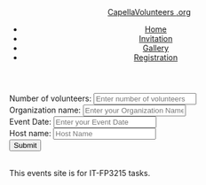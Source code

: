 <!DOCTYPE html>
<html lang="en-US">

<head>
  <title>Invitation Page</title>
  <link rel="stylesheet" type="text/css" href="css/main.css" />
  <script type="text/javascript">

    // Global data
    var invitations = [];
    var numberOfVolunteers = null;
    var organizationName = null;
    var eventDate = null;
    var hostName = null;
    function processForm() {
      // Read number of volunteers, event date, organization name, and host name
      numberOfVolunteers = parseInt(document.getElementsByName("numberOfVolunteers")[0].value);
      organizationName = document.getElementsByName("organizationName")[0].value;
      eventDate = document.getElementsByName("eventDate")[0].value;
      hostName = document.getElementsByName("hostName")[0].value;
      createForm();
      return false;
    }
    // Based upon number of volunteers, loop to ask recipient name
    function createForm() {
      let htmlForm = `<form onsubmit="return readData()">`;
      for (let i = 0; i < numberOfVolunteers; i++) {
        htmlForm += `<label for="recipientName${i}">Recipient ${i + 1} name:</label>
                   <input type="text" name="recipientName${i}" placeholder="Enter your Recipient ${i + 1} Name" /><br/>`;
      }
      htmlForm += `<input type="submit" value="Submit"><br/><br/></form>`;
      document.getElementById("pageForm").innerHTML = htmlForm;
    }
    function readData() {
      // Reset invitation array
      invitations = [];
      // read input data
      for (let i = 0; i < numberOfVolunteers; i++) {
        const recipientName = document.getElementsByName(`recipientName${i}`)[0].value;
        // validating the input data (trim is user truncate the whitespaces)
        if (recipientName.trim() == "") {
          alert(`Please fill the data for recipient ${i + 1}.`);
          return false;
        }
        // Add to invitations array
        invitations.push({ recipientName, eventDate, organizationName, hostName });
      }
      displayInvitations();
      return false; // making browser not to refresh
    }
    // Display all invitations in the invitations array
    function displayInvitations() {
      const article = document.getElementById("placeholderContent");
      if (invitations.length === 0) {  // If invitations array is empty
        article.innerHTML = 'No invitations to display';
        return;
      }
      let html = "";
      for (let i = 0; i < invitations.length; i++) {
        html += `Hello ${invitations[i].recipientName}!
          <br />
          <br /> You have been invited to volunteer for an event held by
          ${invitations[i].organizationName} on
          ${invitations[i].eventDate}.
          <br />
          <br />Thanks!<br />
          <br />
          ${invitations[i].hostName}<br /><br />`;
      }
      article.innerHTML = html;
    }
  </script>
</head>
<body>
  <header>
    <div class="top">
      <a class="logo" href="index.html">CapellaVolunteers
        <span class="dotcom">.org</span>
      </a>
    </div>
    <nav>
      <ul class="topnav">
        <li>
          <a href="index.html">Home</a>
        </li>
        <li>
          <a href="invitation.html" class="active">Invitation</a>
        </li>
        <li>
          <a href="gallery.html">Gallery</a>
        </li>
        <li>
          <a href="registration.html">Registration</a>
        </li>
      </ul>
    </nav>
  </header>
  <section id="pageGlobalForm">
    <form onsubmit="return processForm()">
      <label for="numberOfVolunteers">Number of volunteers:</label>
      <input type="number" min="1" name="numberOfVolunteers" placeholder="Enter number of volunteers" /><br />
      <label for="organizationName">Organization name:</label>
      <input type="text" name="organizationName" placeholder="Enter your Organization Name" /><br />
      <label for="eventDate">Event Date:</label>
      <input type="text" name="eventDate" placeholder="Enter your Event Date" /><br />
      <label for="hostName">Host name:</label>
      <input type="text" name="hostName" placeholder="Host Name" /><br />
      <input type="submit" value="Submit"></form><br />
    </form>
  </section>
  <section id="pageForm"></section>
  <article id="placeholderContent"></article>
  <footer>This events site is for IT-FP3215 tasks.
  </footer>
</body>
</html>